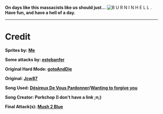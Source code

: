 **On days like this massacists like us should just...**
![B U R N  I N  H E L L .](https://www.demirramon.com/gen/undertale_text_box.gif?text=R%20O%20T%20I%20N%20%20H%20E%20L%20L&box=undertale&boxcolor=white&character=custom&url=https%3A%2F%2Fi.imgur.com%2F93Vpdvn.png&charcolor=white&font=determination&asterisk=true&mode=regular&animate=true)
**Have fun, and have a hell of a day.**

________________________________________________________________________________

# Credit

**Sprites by: [Me](https://github.com/kayos156)**

**Some attacks by: [estebanfer](https://www.reddit.com/user/estebanfer)**

**Original Hard Mode: [gotoAndDie](https://github.com/gotoAndDie)**

**Original: [Jcw87](https://github.com/Jcw87)**

**Song Used: [Désireux De Vous Pardonner](https://www.youtube.com/watch?v=VxYLfcE3Rio)/[Wanting to forgive you](https://www.youtube.com/watch?v=VxYLfcE3Rio)**

**Song Creator: Porkchop (I don't have a link ;n;)**

**Final Attack(s): [Mush 2 Blue](https://www.youtube.com/channel/UCMHwpcP2P4AbV1tDgz5N5XA)**
